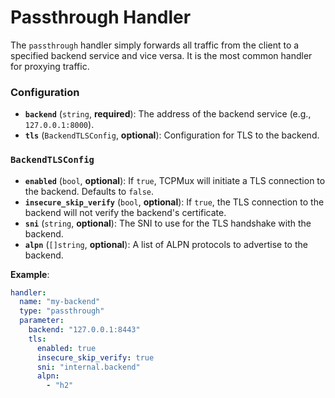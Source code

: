 # Passthrough Handler

The `passthrough` handler simply forwards all traffic from the client to a specified backend service and vice versa. It is the most common handler for proxying traffic.

### Configuration

- **`backend`** (`string`, **required**): The address of the backend service (e.g., `127.0.0.1:8000`).
- **`tls`** (`BackendTLSConfig`, **optional**): Configuration for TLS to the backend.

### `BackendTLSConfig`

- **`enabled`** (`bool`, **optional**): If `true`, TCPMux will initiate a TLS connection to the backend. Defaults to `false`.
- **`insecure_skip_verify`** (`bool`, **optional**): If `true`, the TLS connection to the backend will not verify the backend's certificate.
- **`sni`** (`string`, **optional**): The SNI to use for the TLS handshake with the backend.
- **`alpn`** (`[]string`, **optional**): A list of ALPN protocols to advertise to the backend.

**Example**:

```yaml
handler:
  name: "my-backend"
  type: "passthrough"
  parameter:
    backend: "127.0.0.1:8443"
    tls:
      enabled: true
      insecure_skip_verify: true
      sni: "internal.backend"
      alpn:
        - "h2"
```